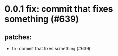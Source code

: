 # 0.0.1 fix: commit that fixes something (#639)

## patches:
* fix: commit that fixes something (#639)

